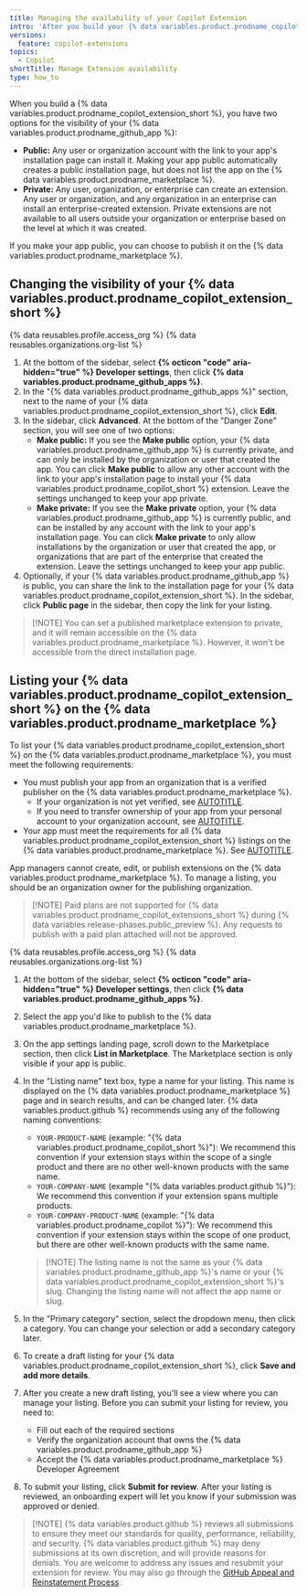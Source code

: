 ```yaml
---
title: Managing the availability of your Copilot Extension
intro: 'After you build your {% data variables.product.prodname_copilot_extension_short %}, you can change it''s visibility or publish it on the {% data variables.product.prodname_marketplace %}.'
versions:
  feature: copilot-extensions
topics:
  - Copilot
shortTitle: Manage Extension availability
type: how_to
---
```


When you build a {% data variables.product.prodname_copilot_extension_short %}, you have two options for the visibility of your {% data variables.product.prodname_github_app %}:

* **Public:** Any user or organization account with the link to your app's installation page can install it. Making your app public automatically creates a public installation page, but does not list the app on the {% data variables.product.prodname_marketplace %}.
* **Private:** Any user, organization, or enterprise can create an extension.  Any user or organization, and any organization in an enterprise can install an enterprise-created extension. Private extensions are not available to all users outside your organization or enterprise based on the level at which it was created.

If you make your app public, you can choose to publish it on the {% data variables.product.prodname_marketplace %}.

## Changing the visibility of your {% data variables.product.prodname_copilot_extension_short %}

{% data reusables.profile.access_org %}
{% data reusables.organizations.org-list %}
1. At the bottom of the sidebar, select **{% octicon "code" aria-hidden="true" %} Developer settings**, then click **{% data variables.product.prodname_github_apps %}**.
1. In the "{% data variables.product.prodname_github_apps %}" section, next to the name of your {% data variables.product.prodname_copilot_extension_short %}, click **Edit**.
1. In the sidebar, click **Advanced**. At the bottom of the "Danger Zone" section, you will see one of two options:
   * **Make public:** If you see the **Make public** option, your {% data variables.product.prodname_github_app %} is currently private, and can only be installed by the organization or user that created the app. You can click **Make public** to allow any other account with the link to your app's installation page to install your {% data variables.product.prodname_copilot_short %} extension. Leave the settings unchanged to keep your app private.
   * **Make private:** If you see the **Make private** option, your {% data variables.product.prodname_github_app %} is currently public, and can be installed by any account with the link to your app's installation page. You can click **Make private** to only allow installations by the organization or user that created the app, or organizations that are part of the enterprise that created the extension. Leave the settings unchanged to keep your app public.
1. Optionally, if your {% data variables.product.prodname_github_app %} is public, you can share the link to the installation page for your {% data variables.product.prodname_copilot_extension_short %}. In the sidebar, click **Public page** in the sidebar, then copy the link for your listing.

> [!NOTE] You can set a published marketplace extension to private, and it will remain accessible on the {% data variables.product.prodname_marketplace %}. However, it won't be accessible from the direct installation page.

## Listing your {% data variables.product.prodname_copilot_extension_short %} on the {% data variables.product.prodname_marketplace %}

 To list your {% data variables.product.prodname_copilot_extension_short %} on the {% data variables.product.prodname_marketplace %}, you must meet the following requirements:

* You must publish your app from an organization that is a verified publisher on the {% data variables.product.prodname_marketplace %}.
  * If your organization is not yet verified, see [AUTOTITLE](/apps/github-marketplace/github-marketplace-overview/applying-for-publisher-verification-for-your-organization).
  * If you need to transfer ownership of your app from your personal account to your organization account, see [AUTOTITLE](/apps/maintaining-github-apps/transferring-ownership-of-a-github-app).
* Your app must meet the requirements for all {% data variables.product.prodname_copilot_extension_short %} listings on the {% data variables.product.prodname_marketplace %}. See [AUTOTITLE](/apps/github-marketplace/creating-apps-for-github-marketplace/requirements-for-listing-an-app#requirements-for-github-copilot-extensions).

App managers cannot create, edit, or publish extensions on the {% data variables.product.prodname_marketplace %}. To manage a listing, you should be an organization owner for the publishing organization.

> [!NOTE] Paid plans are not supported for {% data variables.product.prodname_copilot_extensions_short %} during {% data variables.release-phases.public_preview %}. Any requests to publish with a paid plan attached will not be approved.

{% data reusables.profile.access_org %}
{% data reusables.organizations.org-list %}
1. At the bottom of the sidebar, select **{% octicon "code" aria-hidden="true" %} Developer settings**, then click **{% data variables.product.prodname_github_apps %}**.
1. Select the app you'd like to publish to the {% data variables.product.prodname_marketplace %}.
1. On the app settings landing page, scroll down to the Marketplace section, then click **List in Marketplace**. The Marketplace section is only visible if your app is public.
1. In the "Listing name" text box, type a name for your listing. This name is displayed on the {% data variables.product.prodname_marketplace %} page and in search results, and can be changed later. {% data variables.product.github %} recommends using any of the following naming conventions:
      * `YOUR-PRODUCT-NAME` (example: "{% data variables.product.prodname_copilot_short %}"): We recommend this convention if your extension stays within the scope of a single product and there are no other well-known products with the same name.
      * `YOUR-COMPANY-NAME` (example "{% data variables.product.github %}"): We recommend this convention if your extension spans multiple products.
      * `YOUR-COMPANY-PRODUCT-NAME` (example: "{% data variables.product.prodname_copilot %}"): We recommend this convention if your extension stays within the scope of one product, but there are other well-known products with the same name.

    > [!NOTE] The listing name is not the same as your {% data variables.product.prodname_github_app %}'s name or your {% data variables.product.prodname_copilot_extension_short %}'s slug. Changing the listing name will not affect the app name or slug.

1. In the "Primary category" section, select the dropdown menu, then click a category. You can change your selection or add a secondary category later.
1. To create a draft listing for your {% data variables.product.prodname_copilot_extension_short %}, click **Save and add more details**.
1. After you create a new draft listing, you'll see a view where you can manage your listing. Before you can submit your listing for review, you need to:
     * Fill out each of the required sections
     * Verify the organization account that owns the {% data variables.product.prodname_github_app %}
     * Accept the {% data variables.product.prodname_marketplace %} Developer Agreement
1. To submit your listing, click **Submit for review**. After your listing is reviewed, an onboarding expert will let you know if your submission was approved or denied.

> [!NOTE] {% data variables.product.github %} reviews all submissions to ensure they meet our standards for quality, performance, reliability, and security. {% data variables.product.github %} may deny submissions at its own discretion, and will provide reasons for denials. You are welcome to address any issues and resubmit your extension for review. You may also go through the [GitHub Appeal and Reinstatement Process](/free-pro-team@latest/site-policy/acceptable-use-policies/github-appeal-and-reinstatement).
